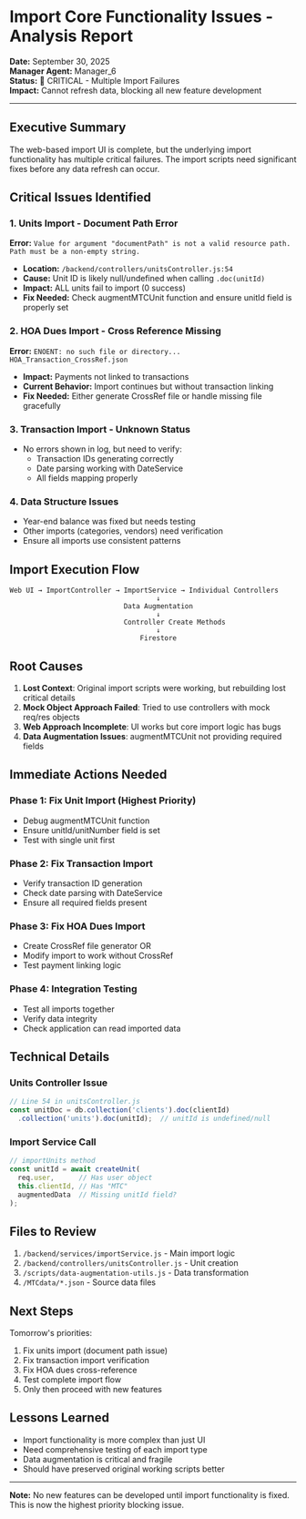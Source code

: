 # Import Core Functionality Issues - Analysis Report

**Date:** September 30, 2025  
**Manager Agent:** Manager_6  
**Status:** 🔴 CRITICAL - Multiple Import Failures  
**Impact:** Cannot refresh data, blocking all new feature development  

---

## Executive Summary

The web-based import UI is complete, but the underlying import functionality has multiple critical failures. The import scripts need significant fixes before any data refresh can occur.

## Critical Issues Identified

### 1. Units Import - Document Path Error
**Error:** `Value for argument "documentPath" is not a valid resource path. Path must be a non-empty string.`
- **Location:** `/backend/controllers/unitsController.js:54`
- **Cause:** Unit ID is likely null/undefined when calling `.doc(unitId)`
- **Impact:** ALL units fail to import (0 success)
- **Fix Needed:** Check augmentMTCUnit function and ensure unitId field is properly set

### 2. HOA Dues Import - Cross Reference Missing
**Error:** `ENOENT: no such file or directory... HOA_Transaction_CrossRef.json`
- **Impact:** Payments not linked to transactions
- **Current Behavior:** Import continues but without transaction linking
- **Fix Needed:** Either generate CrossRef file or handle missing file gracefully

### 3. Transaction Import - Unknown Status
- No errors shown in log, but need to verify:
  - Transaction IDs generating correctly
  - Date parsing working with DateService
  - All fields mapping properly

### 4. Data Structure Issues
- Year-end balance was fixed but needs testing
- Other imports (categories, vendors) need verification
- Ensure all imports use consistent patterns

## Import Execution Flow

```
Web UI → ImportController → ImportService → Individual Controllers
                                    ↓
                            Data Augmentation
                                    ↓
                            Controller Create Methods
                                    ↓
                                Firestore
```

## Root Causes

1. **Lost Context**: Original import scripts were working, but rebuilding lost critical details
2. **Mock Object Approach Failed**: Tried to use controllers with mock req/res objects
3. **Web Approach Incomplete**: UI works but core import logic has bugs
4. **Data Augmentation Issues**: augmentMTCUnit not providing required fields

## Immediate Actions Needed

### Phase 1: Fix Unit Import (Highest Priority)
- Debug augmentMTCUnit function
- Ensure unitId/unitNumber field is set
- Test with single unit first

### Phase 2: Fix Transaction Import
- Verify transaction ID generation
- Check date parsing with DateService
- Ensure all required fields present

### Phase 3: Fix HOA Dues Import
- Create CrossRef file generator OR
- Modify import to work without CrossRef
- Test payment linking logic

### Phase 4: Integration Testing
- Test all imports together
- Verify data integrity
- Check application can read imported data

## Technical Details

### Units Controller Issue
```javascript
// Line 54 in unitsController.js
const unitDoc = db.collection('clients').doc(clientId)
  .collection('units').doc(unitId);  // unitId is undefined/null
```

### Import Service Call
```javascript
// importUnits method
const unitId = await createUnit(
  req.user,      // Has user object
  this.clientId, // Has "MTC"
  augmentedData  // Missing unitId field?
);
```

## Files to Review

1. `/backend/services/importService.js` - Main import logic
2. `/backend/controllers/unitsController.js` - Unit creation
3. `/scripts/data-augmentation-utils.js` - Data transformation
4. `/MTCdata/*.json` - Source data files

## Next Steps

Tomorrow's priorities:
1. Fix units import (document path issue)
2. Fix transaction import verification
3. Fix HOA dues cross-reference
4. Test complete import flow
5. Only then proceed with new features

## Lessons Learned

- Import functionality is more complex than just UI
- Need comprehensive testing of each import type
- Data augmentation is critical and fragile
- Should have preserved original working scripts better

---

**Note:** No new features can be developed until import functionality is fixed. This is now the highest priority blocking issue.